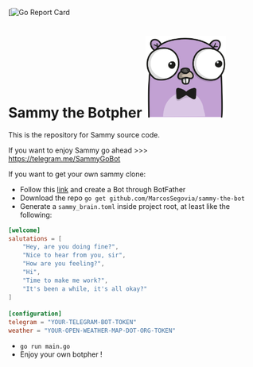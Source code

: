 [![Go Report Card](https://goreportcard.com/badge/github.com/MarcosSegovia/sammy-the-bot)

# Sammy the Botpher <img alt="Sammy" src="sammy.png" width="162,5">

This is the repository for Sammy source code.

If you want to enjoy Sammy go ahead >>> https://telegram.me/SammyGoBot

If you want to get your own sammy clone:

- Follow this [link](https://core.telegram.org/bots#3-how-do-i-create-a-bot) and create a Bot through BotFather
- Download the repo `go get github.com/MarcosSegovia/sammy-the-bot`
- Generate a `sammy_brain.toml` inside project root, at least like the following:
```toml
[welcome]
salutations = [
    "Hey, are you doing fine?",
    "Nice to hear from you, sir",
    "How are you feeling?",
    "Hi",
    "Time to make me work?",
    "It's been a while, it's all okay?"
]

[configuration]
telegram = "YOUR-TELEGRAM-BOT-TOKEN"
weather = "YOUR-OPEN-WEATHER-MAP-DOT-ORG-TOKEN"
```
- `go run main.go`
- Enjoy your own botpher !